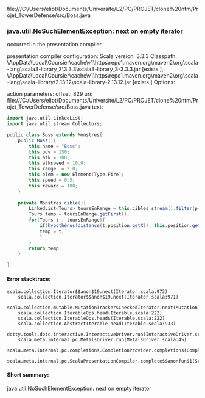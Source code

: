 file:///C:/Users/eliot/Documents/Université/L2/PO/PROJET/clone%20ntm/Projet_TowerDefense/src/Boss.java
### java.util.NoSuchElementException: next on empty iterator

occurred in the presentation compiler.

presentation compiler configuration:
Scala version: 3.3.3
Classpath:
<HOME>\AppData\Local\Coursier\cache\v1\https\repo1.maven.org\maven2\org\scala-lang\scala3-library_3\3.3.3\scala3-library_3-3.3.3.jar [exists ], <HOME>\AppData\Local\Coursier\cache\v1\https\repo1.maven.org\maven2\org\scala-lang\scala-library\2.13.12\scala-library-2.13.12.jar [exists ]
Options:



action parameters:
offset: 829
uri: file:///C:/Users/eliot/Documents/Université/L2/PO/PROJET/clone%20ntm/Projet_TowerDefense/src/Boss.java
text:
```scala
import java.util.LinkedList;
import java.util.stream.Collectors;

public class Boss extends Monstres{
    public Boss(){
        this.name = "Boss";
        this.pdv = 150;
        this.atk = 100;
        this.atkspeed = 10.0;
        this.range  = 2.0;
        this.elem = new Element(Type.Fire);
        this.speed = 0.5;
        this.reward = 100;
    }
    
    private Monstres cible(){
        LinkedList<Tours> toursEnRange = this.cibles.stream().filter(p->hypothénus(distance(p.position.getX(),this.position.getX()), distance(p.position.getY(),this.position.getY())) <= this.range).collect(Collectors.toCollection(LinkedList::new));
        Tours temp = toursEnRange.getFirst();
        for(Tours t : toursEnRange){
            if(hypothénus(distance(t.position.getX(), this.position.getX()),distance(t@@.position.getY(), this.position.getY()))<hypothénus(distance(temp.position.getX(), this.position.getX()),distance(temp.position.getY(), this.position.getY()))){
            temp = t;
            }
        }
        return temp;
    }

}

```



#### Error stacktrace:

```
scala.collection.Iterator$$anon$19.next(Iterator.scala:973)
	scala.collection.Iterator$$anon$19.next(Iterator.scala:971)
	scala.collection.mutable.MutationTracker$CheckedIterator.next(MutationTracker.scala:76)
	scala.collection.IterableOps.head(Iterable.scala:222)
	scala.collection.IterableOps.head$(Iterable.scala:222)
	scala.collection.AbstractIterable.head(Iterable.scala:933)
	dotty.tools.dotc.interactive.InteractiveDriver.run(InteractiveDriver.scala:168)
	scala.meta.internal.pc.MetalsDriver.run(MetalsDriver.scala:45)
	scala.meta.internal.pc.completions.CompletionProvider.completions(CompletionProvider.scala:46)
	scala.meta.internal.pc.ScalaPresentationCompiler.complete$$anonfun$1(ScalaPresentationCompiler.scala:147)
```
#### Short summary: 

java.util.NoSuchElementException: next on empty iterator